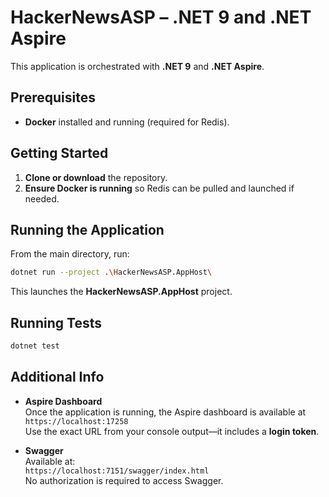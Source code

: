 # HackerNewsASP – .NET 9 and .NET Aspire

This application is orchestrated with **.NET 9** and **.NET Aspire**.

## Prerequisites

- **Docker** installed and running (required for Redis).

## Getting Started

1. **Clone or download** the repository.
2. **Ensure Docker is running** so Redis can be pulled and launched if needed.

## Running the Application

From the main directory, run:

```bash
dotnet run --project .\HackerNewsASP.AppHost\
```

This launches the **HackerNewsASP.AppHost** project.

## Running Tests

```bash
dotnet test
```

## Additional Info

- **Aspire Dashboard**  
  Once the application is running, the Aspire dashboard is available at  
  `https://localhost:17258`  
  Use the exact URL from your console output—it includes a **login token**.

- **Swagger**  
  Available at:  
  `https://localhost:7151/swagger/index.html`  
  No authorization is required to access Swagger.
